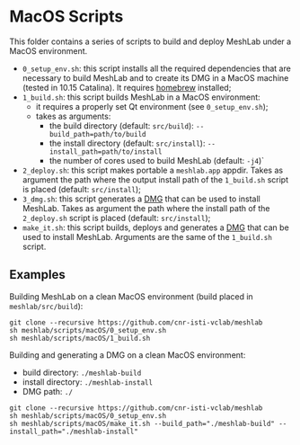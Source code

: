 # MacOS Scripts

This folder contains a series of scripts to build and deploy MeshLab under a MacOS environment.

* `0_setup_env.sh`: this script installs all the required dependencies that are necessary to build MeshLab and to create its DMG in a MacOS machine (tested in 10.15 Catalina). It requires [homebrew](https://brew.sh/) installed;
* `1_build.sh`: this script builds MeshLab in a MacOS environment:
	* it requires a properly set Qt environment (see `0_setup_env.sh`);
	* takes as arguments:
		* the build directory (default: `src/build`): `--build_path=path/to/build`
		* the install directory (default: `src/install`): `--install_path=path/to/install`
		* the number of cores used to build MeshLab (default: `-j4`)`
* `2_deploy.sh`: this script makes portable a `meshlab.app` appdir. Takes as argument the path where the output install path of the `1_build.sh` script is placed (default: `src/install`);
* `3_dmg.sh`: this script generates a [DMG](https://en.wikipedia.org/wiki/Apple_Disk_Image) that can be used to install MeshLab. Takes as argument the path where the install path of the `2_deploy.sh` script is placed (default: `src/install`);
* `make_it.sh`: this script builds, deploys and generates a [DMG](https://en.wikipedia.org/wiki/Apple_Disk_Image) that can be used to install MeshLab. Arguments are the same of the `1_build.sh` script.

## Examples

Building MeshLab on a clean MacOS environment (build placed in `meshlab/src/build`):

	git clone --recursive https://github.com/cnr-isti-vclab/meshlab
	sh meshlab/scripts/macOS/0_setup_env.sh
	sh meshlab/scripts/macOS/1_build.sh

Building and generating a DMG on a clean MacOS environment:
* build directory: `./meshlab-build`
* install directory: `./meshlab-install`
* DMG path: `./`

```
git clone --recursive https://github.com/cnr-isti-vclab/meshlab
sh meshlab/scripts/macOS/0_setup_env.sh
sh meshlab/scripts/macOS/make_it.sh --build_path="./meshlab-build" --install_path="./meshlab-install"
```
